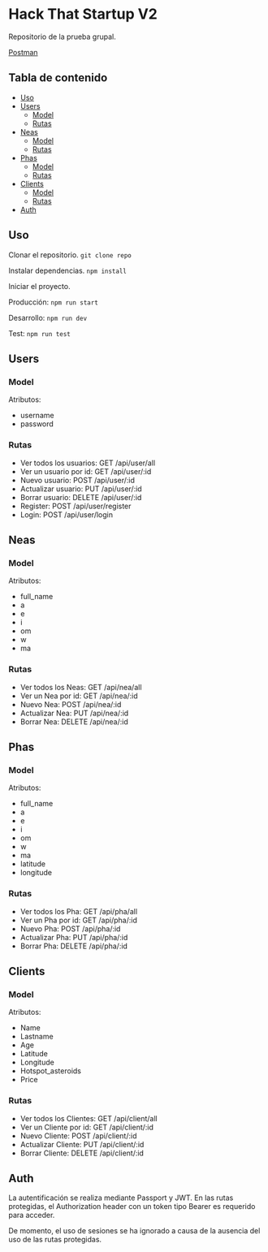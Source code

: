 # Hack That Startup V2

Repositorio de la prueba grupal.

[Postman](https://www.getpostman.com/collections/4c3b2fc24d713928494b)

## Tabla de contenido

* [Uso](#uso)
* [Users](#users)
  * [Model](#model)
  * [Rutas](#rutas)
* [Neas](#neas)
  * [Model](#model)
  * [Rutas](#rutas)
* [Phas](#phas)
  * [Model](#model)
  * [Rutas](#rutas)
* [Clients](#clients)
  * [Model](#model)
  * [Rutas](#rutas)
* [Auth](#auth)
## Uso
Clonar el repositorio.
`git clone repo`


Instalar dependencias.
`npm install`


Iniciar el proyecto.

Producción: `npm run start`

Desarrollo: `npm run dev`

Test: `npm run test`

## Users

### Model

Atributos:

* username
* password

### Rutas

* Ver todos los usuarios: GET /api/user/all
* Ver un usuario por id: GET /api/user/:id
* Nuevo usuario: POST /api/user/:id
* Actualizar usuario: PUT /api/user/:id
* Borrar usuario: DELETE /api/user/:id
* Register: POST /api/user/register
* Login: POST /api/user/login

## Neas

### Model

Atributos:

* full_name
* a
* e
* i
* om
* w
* ma

### Rutas

* Ver todos los Neas: GET /api/nea/all
* Ver un Nea por id: GET /api/nea/:id
* Nuevo Nea: POST /api/nea/:id
* Actualizar Nea: PUT /api/nea/:id
* Borrar Nea: DELETE /api/nea/:id

## Phas

### Model

Atributos: 

* full_name
* a
* e
* i
* om
* w
* ma
* latitude
* longitude

### Rutas

* Ver todos los Pha: GET /api/pha/all
* Ver un Pha por id: GET /api/pha/:id
* Nuevo Pha: POST /api/pha/:id
* Actualizar Pha: PUT /api/pha/:id
* Borrar Pha: DELETE /api/pha/:id

## Clients

### Model

Atributos: 

* Name
* Lastname
* Age
* Latitude
* Longitude
* Hotspot_asteroids
* Price

### Rutas

* Ver todos los Clientes: GET /api/client/all
* Ver un Cliente por id: GET /api/client/:id
* Nuevo Cliente: POST /api/client/:id
* Actualizar Cliente: PUT /api/client/:id
* Borrar Cliente: DELETE /api/client/:id

## Auth

La autentificación se realiza mediante Passport y JWT. En las rutas protegidas, el Authorization header con un token tipo Bearer es requerido para acceder.

De momento, el uso de sesiones se ha ignorado a causa de la ausencia del uso de las rutas protegidas.
